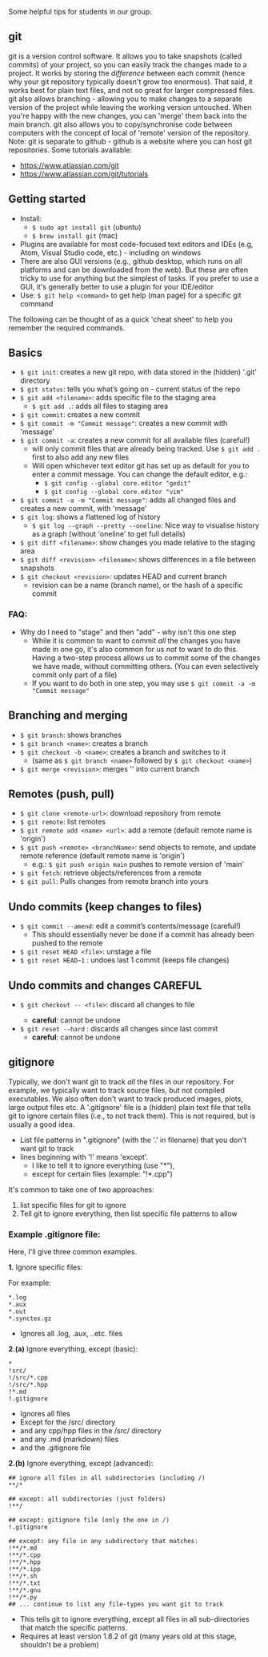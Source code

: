 Some helpful tips for students in our group:


## git

git is a version control software.
It allows you to take snapshots (called commits) of your project, so you can easily track the changes made to a project.
It works by storing the _difference_ between each commit (hence why your git repository typically doesn't grow too enormous).
That said, it works best for plain text files, and not so great for larger compressed files.
git also allows branching - allowing you to make changes to a separate version of the project while leaving the working version untouched. When you're happy with the new changes, you can 'merge' them back into the main branch.
git also allows you to copy/synchronise code between computers with the concept of local of 'remote' version of the repository.
Note: git is separate to github - github is a website where you can host git repositories.
Some tutorials available:
 * https://www.atlassian.com/git
 * https://www.atlassian.com/git/tutorials


## Getting started

  * Install:
     * `$ sudo apt install git`    (ubuntu)
     * `$ brew install git`        (mac)
  * Plugins are available for most code-focused text editors and IDEs (e.g, Atom, Visual Studio code, etc.) - including on windows
  * There are also GUI versions (e.g., github desktop, which runs on all platforms and can be downloaded from the web). But these are often tricky to use for anything but the simplest of tasks. If you prefer to use a GUI, it's generally better to use a plugin for your IDE/editor
  * Use: `$ git help <command>` to get help (man page) for a specific git command

The following can be thought of as a quick 'cheat sheet' to help you remember the required commands.

## Basics
  * `$ git init`: creates a new git repo, with data stored in the (hidden) '.git' directory
  * `$ git status`: tells you what’s going on - current status of the repo
  * `$ git add <filename>`: adds specific file to the staging area
    * `$ git add .`: adds all files to staging area
  * `$ git commit`: creates a new commit
  * `$ git commit -m "Commit message"`: creates a new commit with 'message'
  * `$ git commit -a`: creates a new commit for all available files (careful!)
    * will only commit files that are already being tracked. Use `$ git add .` first to also add any new files
    * Will open whichever text editor git has set up as default for you to enter a commit message. You can change the default editor, e.g.:
      * `$ git config --global core.editor "gedit"`
      * `$ git config --global core.editor "vim"`
  * `$ git commit -a -m "Commit message"`: adds all changed files and creates a new commit, with 'message'
  * `$ git log`: shows a flattened log of history
     * `$ git log --graph --pretty --oneline`: Nice way to visualise history as a graph (without 'oneline' to get full details)
  * `$ git diff <filename>`: show changes you made relative to the staging area
  * `$ git diff <revision> <filename>`: shows differences in a file between snapshots
  * `$ git checkout <revision>`: updates HEAD and current branch
     * revision can be a name (branch name), or the hash of a specific commit

### FAQ:
  * Why do I need to "stage" and then "add" - why isn't this one step
    * While it is common to want to commit _all_ the changes you have made in one go, it's also common for us _not_ to want to do this. Having a two-step process allows us to commit some of the changes we have made, without committing others. (You can even selectively commit only part of a file)
    * If you want to do both in one step, you may use `$ git commit -a -m "Commit message"`

## Branching and merging
  * `$ git branch`: shows branches
  * `$ git branch <name>`: creates a branch
  * `$ git checkout -b <name>`: creates a branch and switches to it
     * (same as `$ git branch <name>` followed by `$ git checkout <name>`)
  * `$ git merge <revision>`: merges '<revision>' into current branch

## Remotes (push, pull)
  * `$ git clone <remote-url>`: download repository from remote
  * `$ git remote`: list remotes
  * `$ git remote add <name> <url>`: add a remote (default remote name is 'origin')
  * `$ git push <remote> <branchName>`: send objects to remote, and update remote reference (default remote name is 'origin')
    * e.g.: `$ git push origin main` pushes to remote version of 'main'
  * `$ git fetch`: retrieve objects/references from a remote
  * `$ git pull`: Pulls changes from remote branch into yours

## Undo commits (keep changes to files)
  * `$ git commit --amend`: edit a commit’s contents/message (careful!)
    * This should essentially never be done if a commit has already been pushed to the remote
  * `$ git reset HEAD <file>`: unstage a file
  * `$ git reset HEAD~1` : undoes last 1 commit (keeps file changes)

## Undo commits and changes **CAREFUL**
  * `$ git checkout -- <file>`: discard all changes to file <file>
    * **careful**: cannot be undone
  * `$ git reset --hard` : discards all changes since last commit
    * **careful**: cannot be undone


## gitignore

Typically, we don't want git to track _all_ the files in our repository.
For example, we typically want to track source files, but not compiled executables.
We also often don't want to track produced images, plots, large output files etc.
A '.gitignore' file is a (hidden) plain text file that tells git to ignore certain files (i.e., to not track them).
This is not required, but is usually a good idea.

 * List file patterns in ".gitignore" (with the '.' in filename) that you don't want git to track
 * lines beginning with '!' means 'except'.
   * I like to tell it to ignore everything (use "*"),
   * except for certain files (example: "!*.cpp")

It's common to take one of two approaches:
  1. list specific files for git to ignore
  2. Tell git to ignore everything, then list specific file patterns to allow

### Example .gitignore file:

Here, I'll give three common examples.


 **1.** Ignore specific files:

For example:
```
*.log
*.aux
*.out
*.synctex.gz
```
* Ignores all .log, .aux, ..etc. files


**2.(a)** Ignore everything, except (basic):

```
*
!src/
!/src/*.cpp
!/src/*.hpp
!*.md
!.gitignore
```
 * Ignores all files
 * Except for the /src/ directory
 * and any cpp/hpp files in the /src/ directory
 * and any .md (markdown) files
 * and the .gitignore file

**2.(b)** Ignore everything, except (advanced):


```
## ignore all files in all subdirectories (including /)
**/*

## except: all subdirectories (just folders)
!**/

## except: gitignore file (only the one in /)
!.gitignore

## except: any file in any subdirectory that matches:
!**/*.md
!**/*.cpp
!**/*.hpp
!**/*.ipp
!**/*.sh
!**/*.txt
!**/*.gnu
!**/*.py
## ... continue to list any file-types you want git to track
```
 * This tells git to ignore everything, except all files in all sub-directories that match the specific patterns.
 * Requires at least version 1.8.2 of git (many years old at this stage, shouldn't be a problem)
